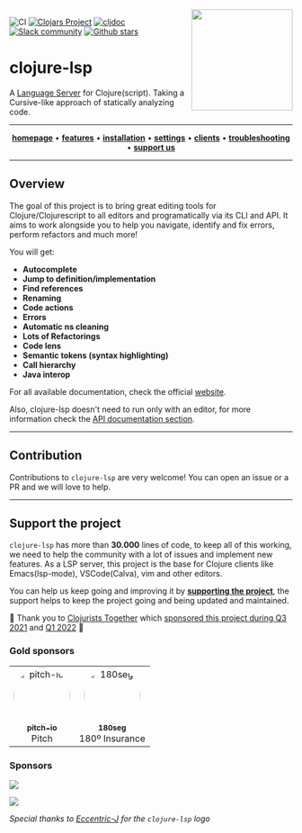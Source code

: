 <img src="images/logo-dark.svg" width="180" align="right">

![CI](https://img.shields.io/github/workflow/status/clojure-lsp/clojure-lsp/CI?style=flat-square)
[![Clojars Project](https://img.shields.io/clojars/v/com.github.clojure-lsp/clojure-lsp.svg)](https://clojars.org/com.github.clojure-lsp/clojure-lsp)
[![cljdoc](https://cljdoc.org/badge/com.github.clojure-lsp/clojure-lsp)](https://cljdoc.org/d/com.github.clojure-lsp/clojure-lsp)
[![Slack community](https://img.shields.io/badge/Slack-chat-blue?style=flat-square)](https://clojurians.slack.com/archives/CPABC1H61)
[![Github stars](https://img.shields.io/github/stars/clojure-lsp/clojure-lsp?style=social)](https://github.com/clojure-lsp/clojure-lsp)

# clojure-lsp

A [Language Server](https://microsoft.github.io/language-server-protocol/) for Clojure(script). Taking a Cursive-like approach of statically analyzing code.

<hr>
<p align="center">
  <a href="https://clojure-lsp.io"><strong>homepage</strong></a> •
  <a href="https://clojure-lsp.io/features/"><strong>features</strong></a> •
  <a href="https://clojure-lsp.io/installation/"><strong>installation</strong></a> •
  <a href="https://clojure-lsp.io/settings"><strong>settings</strong></a> •
  <a href="https://clojure-lsp.io/clients"><strong>clients</strong></a> •
  <a href="https://clojure-lsp.io/troubleshooting"><strong>troubleshooting</strong></a> •
  <a href="https://github.com/sponsors/clojure-lsp"><strong>support us</strong></a>
</p>
<hr>

## Overview 

The goal of this project is to bring great editing tools for Clojure/Clojurescript to all editors and programatically via its CLI and API.
It aims to work alongside you to help you navigate, identify and fix errors, perform refactors and much more!

You will get:

- **Autocomplete**
- **Jump to definition/implementation**
- **Find references**
- **Renaming**
- **Code actions**
- **Errors**
- **Automatic ns cleaning**
- **Lots of Refactorings**
- **Code lens**
- **Semantic tokens (syntax highlighting)**
- **Call hierarchy**
- **Java interop**

For all available documentation, check the official [website](https://clojure-lsp.io/).

Also, clojure-lsp doesn't need to run only with an editor, for more information check the [API documentation section](https://clojure-lsp.io/api/).

---
## Contribution

Contributions to `clojure-lsp` are very welcome! You can open an issue or a PR and we will love to help.

---
## Support the project

`clojure-lsp` has more than __30.000__ lines of code, to keep all of this working, we need to help the community with a lot of issues and implement new features. As a LSP server, this project is the base for Clojure clients like Emacs(lsp-mode), VSCode(Calva), vim and other editors.

You can help us keep going and improving it by **[supporting the project](https://github.com/sponsors/clojure-lsp)**, the support helps to keep the project going and being updated and maintained.

:rocket: Thank you to [Clojurists Together](https://www.clojuriststogether.org/) which [sponsored this project during Q3 2021](https://www.clojuriststogether.org/news/q3-2021-funding-announcement/) and [Q1 2022](https://www.clojuriststogether.org/news/q1-2022-funding-announcement/) :rocket:

### Gold sponsors

<table id="github-sponsors">
  <tr>
    <td align="center">
      <div>
        <a href="https://github.com/pitch-io">
          <img src="https://github.com/pitch-io.png" width="100px;" style="border-radius: 50%;" alt="pitch-io"/>
          <br/>
          <sub><b>pitch-io</b></sub>
        </a>
        <br/>
         Pitch
      </div>
    </td>
    <td align="center">
      <div>
        <a href="https://github.com/180seg">
          <img src="https://github.com/180seg.png" width="100px;" style="border-radius: 50%;" alt="180seg"/>
          <br/>
          <sub><b>180seg</b></sub>
        </a>
        <br/>
         180º Insurance
      </div>
    </td>
  </tr>
</table>

### Sponsors

[![](https://opencollective.com/clojure-lsp/tiers/sponsor.svg)](https://opencollective.com/clojure-lsp)

[![](https://opencollective.com/clojure-lsp/tiers/backer.svg)](https://opencollective.com/clojure-lsp)

_Special thanks to [Eccentric-J](https://eccentric-j.com/) for the `clojure-lsp` logo_
